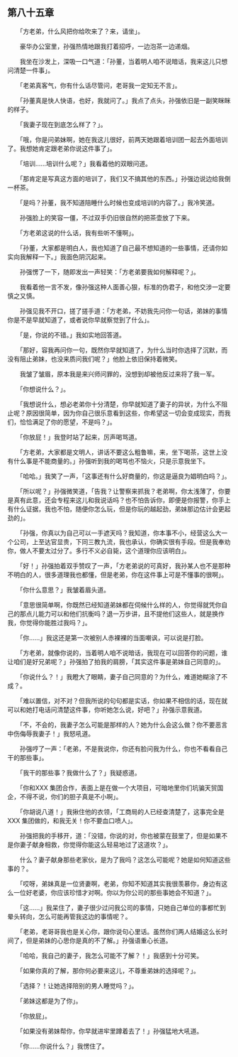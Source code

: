 ## 第八十五章

　　「方老弟，什么风把你给吹来了？来，请坐」。

　　豪华办公室里，孙强热情地跟我打着招呼，一边泡茶一边递烟。

　　我坐在沙发上，深吸一口气道：「孙董，当着明人咱不说暗话，我来这儿只想问清楚一件事」。

　　「老弟真客气，你有什么话尽管问，老哥我一定知无不言」。

　　「孙董真是快人快语，也好，我就问了。」我点了点头，孙强依旧是一副笑眯眯的样子。

　　「我妻子现在到底怎么样了？」。

　　「哦，你是问弟妹啊，她在我这儿很好，前两天她跟着培训团一起去外面培训了。我想她肯定跟老弟你说这件事了」。

　　「培训……培训什么呢？」我看着他的双眼问道。

　　「那肯定是写真这方面的培训了，我们又不搞其他的东西。」孙强边说边给我倒一杯茶。

　　「是吗？孙董，我不知道陪睡什么时候也变成培训的内容了。」我冷笑道。

　　孙强脸上的笑容一僵，不过双手仍旧很自然的把茶壶放了下来。

　　「方老弟这说的什么话，我有些听不懂啊」。

　　「孙董，大家都是明白人，我也知道了自己最不想知道的一些事情，还请你如实向我解释一下。」我面色阴沉起来。

　　孙强愣了一下，随即发出一声轻笑：「方老弟要我如何解释呢？」。

　　我看着他一言不发，像孙强这种人面善心狠，标准的伪君子，和他交涉一定要慎之又慎。

　　孙强见我不开口，搓了搓手道：「方老弟，不妨我先问你一句话，弟妹的事情你是不是早就知道了，或者说你早就察觉到了什么」。

　　「是，你说的不错。」我如实地回答道。

　　「那好，容我再问你一句，既然你早就知道了，为什么当时你选择了沉默，而没有阻止弟妹，也没来质问我们呢？」他脸上依旧保持着微笑。

　　我皱了皱眉，原本我是来兴师问罪的，没想到却被他反过来将了我一军。

　　「你想说什么？」。

　　「我想说什么，想必老弟你十分清楚，你早就知道了妻子的异状，为什么不阻止呢？原因很简单，因为你自己很乐意看到这些，你希望这一切会变成现实，而我们，恰恰满足了你的愿望，不是吗？」。

　　「你放屁！」我登时站了起来，厉声喝骂道。

　　「方老弟，大家都是文明人，讲话不要这么粗鲁嘛，来，坐下喝茶，这世上没有什么事是不能商量的。」孙强听到我的喝骂也不恼火，只是示意我坐下。

　　「哈哈。」我笑了一声，「这事还有什么好商量的，你这是逼良为娼明白吗？」。

　　「所以呢？」孙强微笑道，「告我？让警察来抓我？老弟啊，你太浅薄了，你要是真有此意，还会专程来这儿和我说话吗？也不怕告诉你，即便是你报警，你手上有什么证据，我也不怕，随便你怎么玩，但是你玩的越起劲，弟妹那边估计会更起劲的」。

　　「孙强，你真以为自己可以一手遮天吗？我知道，你本事不小，经营这么大一个公司，上至达官显贵，下同三教九流，我也承认，你确实很有手段。但是我奉劝你，做人不要太过分了。多行不义必自毙，这个道理你应该明白」。

　　「好！」孙强拍着双手赞叹了一声，「方老弟说的可真好，我孙某人也不是那种不明白的人，很多道理我也都懂，但是老弟，你在这件事上可是不懂事的很啊」。

　　「你什么意思？」我皱着眉头道。

　　「意思很简单啊，你既然已经知道弟妹都在伺候什么样的人，你觉得就凭你自己的那点儿能力可以和他们抗衡吗？退一万步讲，且不提他们这些人，就是换作我，你觉得你能胜过我吗？」。

　　「你……」我这还是第一次被别人赤裸裸的当面嘲讽，可以说是打脸。

　　「方老弟，就像你说的，当着明人咱不说暗话，我现在可以回答你的问题，谁让咱们是好兄弟呢？」孙强拍了拍我的肩膀，「其实这件事是弟妹自己同意的」。

　　「你说什么？！」我瞪大了眼睛，妻子自己同意的？为什么，难道她糊涂了不成？。

　　「难以置信，对不对？但我所说的句句都是实话，你如果不相信的话，现在就可以和她打电话问清楚这件事，你听她怎么说，好吧？」孙强示意我道。

　　「不，不会的，我妻子怎么可能是那样的人？她为什么会这么做？你不要恶言中伤侮辱我妻子！」我怒吼道。

　　孙强哼了一声：「老弟，不是我说你，你还有脸问我为什么，你也不看看自己干的那些事」。

　　「我干的那些事？我做什么了？」我疑惑道。

　　「你和XXX 集团合作，表面上是在做一个大项目，可暗地里你们坑骗天贸国企，不得不说，你们的胆子真是不小啊」。

　　「你胡说八道！」我揪住他的衣领，「工商局的人已经查清楚了，这事完全是XXX 集团做的，和我无关！你不要血口喷人」。

　　孙强把我的手移开，道：「没错，你说的对，你也被蒙在鼓里了，但是如果不是你妻子献身相救，你觉得你能这么轻易地过了这道坎？」。

　　什么？妻子献身那些老家伙，是为了我吗？这怎么可能呢？她是如何知道这些事的？。

　　「哎呀，弟妹真是一位贤妻啊，老弟，你知不知道其实我很羡慕你，身边有这么一位好老婆，你应该珍惜才对啊。你以为你公司的那些事她会不知道？」。

　　「这……」我呆住了，妻子很少过问我公司的事情，只她自己单位的事都忙到晕头转向，怎么可能再管我这边的事情呢？。

　　「老弟，老哥哥我也是关心你，跟你说句心里话。虽然你们两人结婚这么长时间了，但是弟妹的心思你是真的不了解。」孙强语重心长道。

　　「哈哈，我自己的妻子，我怎么可能不了解？！」我感到十分可笑。

　　「如果你真的了解，那你何必要来这儿，不尊重弟妹的选择呢？」。

　　「选择？！让她选择陪别的男人睡觉吗？」。

　　「弟妹这都是为了你」。

　　「你放屁」。

　　「如果没有弟妹帮你，你早就进牢里蹲着去了！」孙强猛地大吼道。

　　「你……你说什么？」我愣住了。


